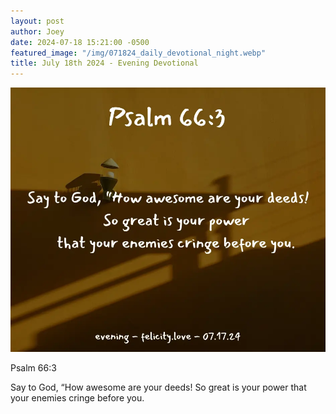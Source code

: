 ```yaml
---
layout: post
author: Joey
date: 2024-07-18 15:21:00 -0500
featured_image: "/img/071824_daily_devotional_night.webp"
title: July 18th 2024 - Evening Devotional
---
```


[![July 18th 2024 - Evening Devotional](/img/071824_daily_devotional_night.webp)](/img/071824_daily_devotional_night.webp)

<!-- verse -->

Psalm 66:3

Say to God, “How awesome are your deeds!
    So great is your power
    that your enemies cringe before you.


<!-- ad / promo -->
<!-- <hr> 

Please consider purchasing a mug to support the page by clicking the image below, thank you!

[![June 19th 2024 - Evening Devotional - Mug](/img/mugs/061124_morning_mug.webp)](https://www.joeybrinkman.com/shop) -->